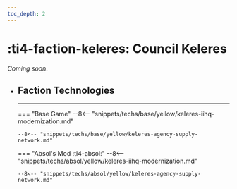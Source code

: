 ```yaml
---
toc_depth: 2
---
```


# :ti4-faction-keleres: Council Keleres

_Coming soon_.

<div class="grid cards" markdown>

-   ## __Faction Technologies__

    ---
    === "Base Game"
        --8<-- "snippets/techs/base/yellow/keleres-iihq-modernization.md"

        --8<-- "snippets/techs/base/yellow/keleres-agency-supply-network.md"

    === "Absol's Mod :ti4-absol:"
        --8<-- "snippets/techs/absol/yellow/keleres-iihq-modernization.md"

        --8<-- "snippets/techs/absol/yellow/keleres-agency-supply-network.md"

</div>
